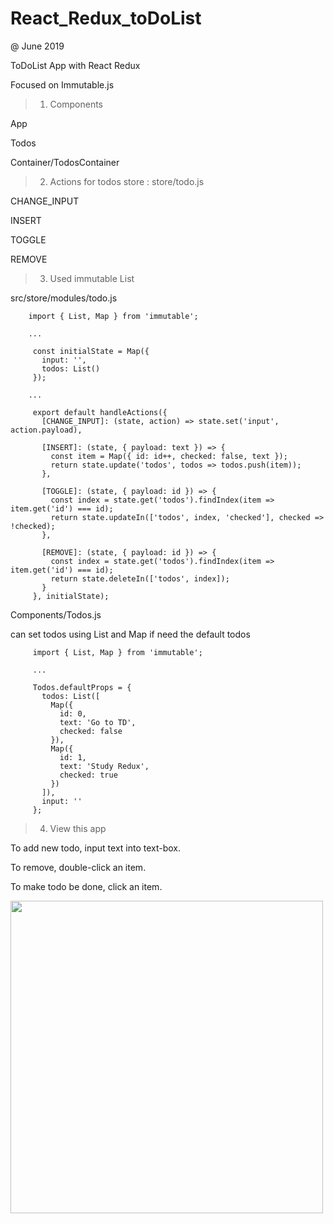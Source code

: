 # React_Redux_toDoList

@ June 2019

ToDoList App with React Redux

Focused on Immutable.js



> 1. Components

App

Todos

Container/TodosContainer


> 2.  Actions for todos store : store/todo.js

CHANGE_INPUT

INSERT

TOGGLE

REMOVE


> 3. Used immutable List 

  src/store/modules/todo.js
         
        import { List, Map } from 'immutable';
        
        ...
        
         const initialState = Map({
           input: '',
           todos: List()
         });
        
        ...
        
         export default handleActions({ 
           [CHANGE_INPUT]: (state, action) => state.set('input', action.payload),
           
           [INSERT]: (state, { payload: text }) => {             
             const item = Map({ id: id++, checked: false, text });  
             return state.update('todos', todos => todos.push(item));
           },
           
           [TOGGLE]: (state, { payload: id }) => { 
             const index = state.get('todos').findIndex(item => item.get('id') === id);
             return state.updateIn(['todos', index, 'checked'], checked => !checked);
           },
           
           [REMOVE]: (state, { payload: id }) => {              
             const index = state.get('todos').findIndex(item => item.get('id') === id);
             return state.deleteIn(['todos', index]);
           }
         }, initialState);



  Components/Todos.js
  
  can set todos using List and Map if need the default todos
         
         import { List, Map } from 'immutable';
         
         ...
         
         Todos.defaultProps = {
           todos: List([
             Map({
               id: 0,
               text: 'Go to TD',
               checked: false
             }),
             Map({
               id: 1,
               text: 'Study Redux',
               checked: true
             })
           ]),
           input: ''
         };

> 4. View this app

To add new todo, input text into text-box.

To remove, double-click an item.

To make todo be done, click an item.


<img src='bagic_todos.JPG' width='500px'>
